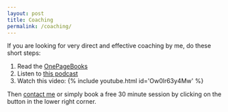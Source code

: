 ```yaml
---
layout: post
title: Coaching
permalink: /coaching/
---
```

If you are looking for very direct and effective coaching by me, do these short steps:

1. Read the [OnePageBooks](https://isene.org/onepagebooks/)
2. Listen to [this podcast](https://isene.org/2018/09/Podcast-EasilyHurt.html)
3. Watch this video:
{% include youtube.html id='Ow0lr63y4Mw' %}

Then [contact me](https://isene.org/about/) or simply book a free 30 minute
session by clicking on the button in the lower right corner.
